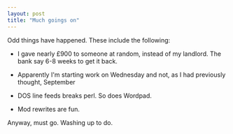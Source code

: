 ```yaml
---
layout: post
title: "Much goings on"
---
```

Odd things have happened. These include the following:

  * I gave nearly £900 to someone at random, instead of my landlord. The bank
say 6-8 weeks to get it back.

  * Apparently I'm starting work on Wednesday and not, as I had previously
thought, September

  * DOS line feeds breaks perl. So does Wordpad.

  * Mod rewrites are fun.

Anyway, must go. Washing up to do.
